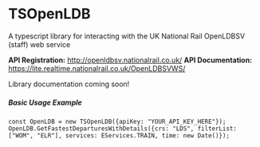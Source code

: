 # TSOpenLDB
 A typescript library for interacting with the UK National Rail OpenLDBSV (staff) web service

**API Registration:** http://openldbsv.nationalrail.co.uk/
**API Documentation:** https://lite.realtime.nationalrail.co.uk/OpenLDBSVWS/

Library documentation coming soon!

##### Basic Usage Example

    const OpenLDB = new TSOpenLDB({apiKey: "YOUR_API_KEY_HERE"});
    OpenLDB.GetFastestDeparturesWithDetails({crs: "LDS", filterList: ["WOM", "ELR"], services: EServices.TRAIN, time: new Date()});